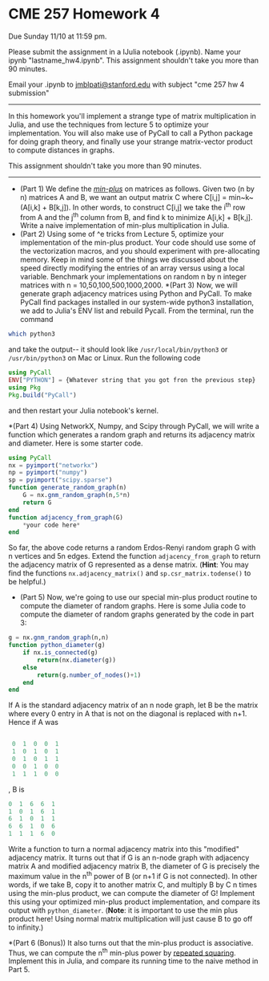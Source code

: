 # CME 257 Homework 4
Due Sunday 11/10 at 11:59 pm.

Please submit the assignment in a IJulia notebook (.ipynb). Name your ipynb "lastname_hw4.ipynb". This assignment shouldn't take you more than 90 minutes.

Email your .ipynb to jmblpati@stanford.edu with subject "cme 257 hw 4 submission"

---

In this homework you'll implement a strange type of matrix multiplication in Julia, and use the techniques from lecture 5 to optimize your implementation. You will also make use of PyCall to call a Python package for doing graph theory, and finally use your strange matrix-vector product to compute distances in graphs.

This assignment shouldn't take you more than 90 minutes.

---

* (Part 1) We define the [*min-plus*](https://en.wikipedia.org/wiki/Min-plus_matrix_multiplication) on matrices as follows. Given two (n by n) matrices A and B, we want an output matrix C where C[i,j] = min~k~ (A[i,k] + B[k,j]). In other words, to construct C[i,j] we take the i<sup>th</sup> row from A and the j<sup>th</sup> column from B, and find k to minimize A[i,k] + B[k,j]. Write a naive implementation of min-plus multiplication in Julia.
* (Part 2) Using some of ^e tricks from Lecture 5, optimize your implementation of the min-plus product. Your code should use some of the vectorization macros, and you should experiment with pre-allocating memory. Keep in mind some of the things we discussed about the speed directly modifying the entries of an array versus using a local variable. Benchmark your implementations on random n by n integer matrices with n = 10,50,100,500,1000,2000. 
*(Part 3) Now, we will generate graph adjacency matrices using Python and PyCall. To make PyCall find packages installed in our system-wide python3 installation, we add to Julia's ENV list and rebuild Pycall. From the terminal, run the command
```bash
which python3
```
and take the output-- it should look like `/usr/local/bin/python3` or   `/usr/bin/python3` on Mac or Linux. Run the following code
```julia
using PyCall
ENV["PYTHON"] = {Whatever string that you got fron the previous step}
using Pkg
Pkg.build("PyCall")
```
and then restart your Julia notebook's kernel.

*(Part 4) Using NetworkX, Numpy, and Scipy through PyCall, we will write a function which generates a random graph and returns its adjacency matrix and diameter. Here is some starter code.
```julia
using PyCall
nx = pyimport("networkx")
np = pyimport("numpy")
sp = pyimport("scipy.sparse")
function generate_random_graph(n)
    G = nx.gnm_random_graph(n,5*n)
    return G
end
function adjacency_from_graph(G)
    *your code here*
end
```
So far, the above code returns a random Erdos-Renyi random graph G with n vertices and 5n edges. Extend the function `adjacency_from_graph` to return the adjacency matrix of G represented as a dense matrix.
(**Hint**: You may find the functions `nx.adjacency_matrix()` and `sp.csr_matrix.todense()` to be helpful.)

* (Part 5) Now, we're going to use our special min-plus product routine to compute the diameter of random graphs. Here is some Julia code to compute the diameter of random graphs generated by the code in part 3:
```julia 
g = nx.gnm_random_graph(n,n)
function python_diameter(g)
    if nx.is_connected(g)
        return(nx.diameter(g))
    else
        return(g.number_of_nodes()+1)
    end
end
```
If A is the standard adjacency matrix of an n node graph, let B be the matrix where every 0 entry in A that is not on the diagonal is replaced with n+1. Hence if A was
```julia

 0  1  0  0  1
 1  0  1  0  1
 0  1  0  1  1
 0  0  1  0  0
 1  1  1  0  0
 ```
 , B is 
 ```julia
 0  1  6  6  1
 1  0  1  6  1
 6  1  0  1  1
 6  6  1  0  6
 1  1  1  6  0
```
Write a function to turn a normal adjacency matrix into this "modified" adjacency matrix. It turns out that if G is an n-node graph with adjacency matrix A and modified adjacency matrix B, the diameter of G is precisely the maximum value in the n<sup>th</sup> power of B (or n+1 if G is not connected). In other words, if we take B, copy it to another matrix C, and multiply B by C n times using the min-plus product, we can compute the diameter of G! Implement this using your optimized min-plus product implementation, and compare its output with `python_diameter`.
(**Note**: it is important to use the min plus product here! Using normal matrix multiplication will just cause B to go off to infinity.)

*(Part 6 (Bonus)) It also turns out that the min-plus product is associative. Thus, we can compute the n<sup>th</sup> min-plus power by [repeated squaring](https://en.wikipedia.org/wiki/Exponentiation_by_squaring). Implement this in Julia, and compare its running time to the naive method in Part 5.
